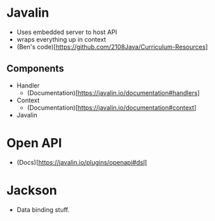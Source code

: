 # Javalin

- Uses embedded server to host API
- wraps everything up in context
- (Ben's code)[https://github.com/2108Java/Curriculum-Resources]

## Components

- Handler
  - (Documentation)[https://javalin.io/documentation#handlers]
- Context
  - (Documentation)[https://javalin.io/documentation#context]
- Javalin

# Open API

- (Docs)[https://javalin.io/plugins/openapi#dsl]

# Jackson

- Data binding stuff.
